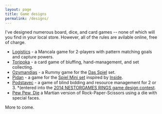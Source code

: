 ```yaml
---
layout: page
title: Game designs
permalink: /designs/
---
```


I've designed numerous board, dice, and card games -- none of which will you find in your local store.  However, all of the rules are avilable online, free of charge.

 * [Logistics](http://fogus.me/fun/spiel/logistics/) - a Mancala game
 for 2-players with pattern matching goals and capture powers.
 * [Toripoka](http://fogus.me/fun/spiel/toripoka/) - a card game of bluffing, hand-management, and set collecting.
 * [Ozymandias](http://fogus.me/fun/spiel/ozymandias/) - a Rummy game
   for the [Das Spiel](http://boardgamegeek.com/boardgame/2229/spiel)
   set.
 * [Pidan](http://fogus.me/fun/spiel/pidan/) - a game for the
   [Spiel Mini set](http://boardgamegeek.com/boardgame/110073/spiel-mini)
   inspired by [Inside](http://boardgamegeek.com/boardgame/30179/inside).
 * [Podstavec](http://fogus.me/fun/spiel/podstavec/) - a game of blind
   bidding and resource management for 2 or 3. *(entered into the
   [2014 NESTORGAMES RINGS game design contest](http://www.boardgamegeek.com/geeklist/177816/nestorgames-rings-game-design-contest).
 * [Pew Pew, Die](http://fogus.me/fun/spiel/pewpewdie/) a Martian version of Rock-Paper-Scissors using a 
   die with special faces.

More to come.

